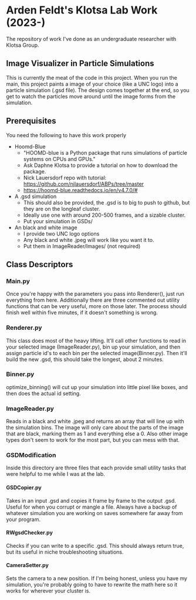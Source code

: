 # Arden Feldt's Klotsa Lab Work (2023-)
The repository of work I've done as an undergraduate researcher with Klotsa Group.

## Image Visualizer in Particle Simulations
This is currently the meat of the code in this project. When you run the main, this project paints a image of your choice (like a UNC logo) into a particle simulation (.gsd file). The design comes together at the end, so you get to watch the particles move around until the image forms from the simulation.

## Prerequisites
You need the following to have this work properly
* Hoomd-Blue
  * "HOOMD-blue is a Python package that runs simulations of particle systems on CPUs and GPUs."
  * Ask Daphne Klotsa to provide a tutorial on how to download the package.
  * Nick Lauersdorf repo with tutorial: https://github.com/njlauersdorf/ABPs/tree/master 
  * https://hoomd-blue.readthedocs.io/en/v4.7.0/#
* A .gsd simulation
  * This should also be provided, the .gsd is to big to push to github, but they are on the longleaf cluster.
  * Ideally use one with around 200-500 frames, and a sizable cluster.
  * Put your simulation in GSDs/
* An black and white image
  * I provide two UNC logo options
  * Any black and white .jpeg will work like you want it to.
  * Put them in ImageReader/Images/ (not required)

## Class Descriptors

### Main.py
Once you're happy with the parameters you pass into Renderer(), just run everything from here. Additionally there are three commented out utility functions that can be very useful, more on those later. The process should finish well within five minutes, if it doesn't something is wrong.

### Renderer.py
This class does most of the heavy lifting. It'll call other functions to read in your selected image (ImageReader.py), bin up your simulation, and then assign particle id's to each bin per the selected image(Binner.py). Then it'll build the new .gsd, this should take the longest, about 2 minutes.

### Binner.py
optimize_binning() will cut up your simulation into little pixel like boxes, and then does the actual id setting.

### ImageReader.py
Reads in a black and white .jpeg and returns an array that will line up with the simulation bins. The image will only care about the parts of the image that are black, marking them as 1 and everything else a 0. Also other image types don't seem to work for the most part, but you can mess with that.

### GSDModification
Inside this directory are three files that each provide small utility tasks that were helpful to me while I was at the lab.

#### GSDCopier.py
Takes in an input .gsd and copies it frame by frame to the output .gsd. Useful for when you corrupt or mangle a file. Always have a backup of whatever simulation you are working on saves somewhere far away from your program.
#### RWgsdChecker.py
Checks if you can write to a specific .gsd. This should always return true, but its useful in niche troubleshooting situations.
#### CameraSetter.py
Sets the camera to a new position. If I'm being honest, unless you have my simulation, you're probably going to have to rewrite the math here so it works for wherever your cluster is.
